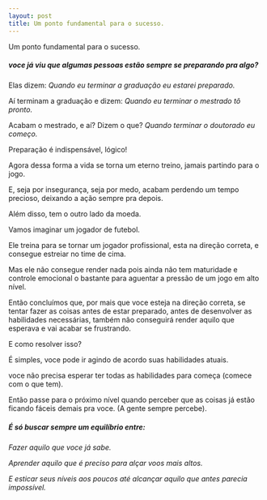 ```yaml
---
layout: post
title: Um ponto fundamental para o sucesso.
---
```


<div class="message">Um ponto fundamental para o sucesso.</div>

##### voce já viu que algumas pessoas estão sempre se preparando pra algo?

Elas dizem:
*Quando eu terminar a graduação eu estarei preparado.*

Aí terminam a graduação e dizem:
*Quando eu terminar o mestrado tô pronto.*

Acabam o mestrado, e aí? Dizem o que?
*Quando terminar o doutorado eu começo.*

Preparação é indispensável, lógico!

Agora dessa forma a vida se torna um eterno treino, jamais partindo para o jogo.

E, seja por insegurança, seja por medo, acabam perdendo um tempo precioso, deixando a ação sempre pra depois.

Além disso, tem o outro lado da moeda.

Vamos imaginar um jogador de futebol.

Ele treina para se tornar um jogador profissional, esta na direção correta,  e consegue estreiar no time de cima.

Mas ele não consegue render nada pois ainda não tem maturidade e controle emocional o bastante para aguentar a pressão de um jogo em alto nível.

Então concluímos que, por mais que voce esteja na direção correta, se tentar fazer as coisas antes de estar preparado, antes de desenvolver as habilidades necessárias, também não conseguirá render aquilo que esperava e vai acabar se frustrando.

E como resolver isso?

É simples, voce pode ir agindo de acordo suas habilidades atuais.

voce não precisa esperar ter todas as habilidades para começa  (comece com o que tem).

Então passe para o próximo nível quando perceber que as coisas já estão ficando fáceis demais pra voce. (A gente sempre percebe).

##### É só buscar sempre um equilíbrio entre:

*Fazer aquilo que voce já sabe.*

*Aprender aquilo que é preciso para alçar voos mais altos.*

*E esticar seus níveis aos poucos até alcançar aquilo que antes parecia impossível.*
